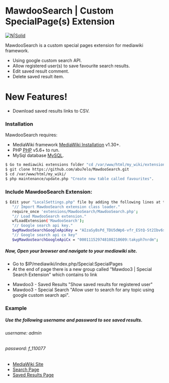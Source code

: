 # MawdooSearch | Custom SpecialPage(s) Extension

[![N|Solid](https://crunchbase-production-res.cloudinary.com/image/upload/c_lpad,h_256,w_256,f_auto,q_auto:eco/v1439984124/cw2rup83xd8s4c3zjdt8.png)](https://mawdoo3.com)

MawdooSearch is a custom special pages extension for mediawiki framework.
  - Using google custom search API.
  - Allow registered user(s) to save favourite search results.
  - Edit saved result comment.
  - Delete saved result item.

# New Features!
  - Download saved results links to CSV.

### Installation

MawdooSearch requires:
- MediaWiki framework [MediaWiki Installation](https://www.mediawiki.org/wiki/Manual:Installation_guide) v1.30+.
- PHP [PHP](php.net/manual/en/install.php) v5.6+ to run.
- MySql database [MySQL](https://dev.mysql.com/downloads/installer).

```sh
$ Go to mediawiki extensions folder "cd /var/www/html/my_wiki/extensions"
$ git clone https://github.com/abu7elo/MawdooSearch.git
$ cd /var/www/html/my_wiki/
$ php maintenance/update.php "Create new table called favourites".
```

### Include MawdooSearch Extension:
```sh
$ Edit your "LocalSettings.php" file by adding the following lines at the end of file:
   "// Import MawdooSearch extension class loader."
   require_once 'extensions/MawdooSearch/MawdooSearch.php';
   "// Load MawdooSearch extension."
   wfLoadExtension('MawdooSearch');
   "// Google search api key."
   $wgMawdooSearchGoogleApiKey = "AIzaSyBsPd_TDU5dWp6-vfr_EStQ-St2Ibv6sT8"; 
   "// Google search api cx key"
   $wgMawdooSearchGoogleApiCx = "000111529748108210609:takyph7nrdm"; 
```
##### Now, Open your browser and navigate to your mediawiki site.
- Go to $IP/mediawiki/index.php/Special:SpecialPages
- At the end of page there is a new group called "Mawdoo3 | Special Search Extension" which contains to link 
 * Mawdoo3 - Saved Results "Show saved results for registered user"
 * Mawdoo3 - Special Search "Allow user to search for any topic using google custom search api".

### Example
##### Use the following username and password to see saved results.
###### username: admin
###### password: f_110077

- [MediaWiki Site ](http://206.189.10.213/index.php/)
- [Search Page](http://206.189.10.213/index.php/Special:MawdooSearch)
- [Saved Results Page](http://206.189.10.213/index.php/Special:SavedResults)

